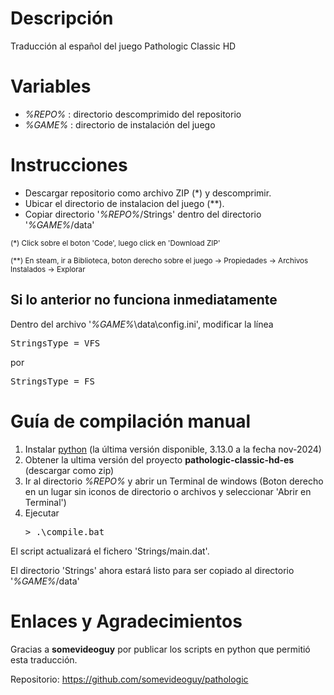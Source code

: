 # Descripción
Traducción al español del juego Pathologic Classic HD

# Variables
-  _%REPO%_ : directorio descomprimido del repositorio
-  _%GAME%_ : directorio de instalación del juego

# Instrucciones
- Descargar repositorio como archivo ZIP (*) y descomprimir.
- Ubicar el directorio de instalacion del juego (**).
- Copiar directorio '_%REPO%_/Strings' dentro del directorio '_%GAME%_/data'

<sub>(*) Click sobre el boton 'Code', luego click en 'Download ZIP'</sub>

<sub>(**) En steam, ir a Biblioteca, boton derecho sobre el juego -> Propiedades -> Archivos Instalados -> Explorar</sub>

## Si lo anterior no funciona inmediatamente
Dentro del archivo '_%GAME%_\data\config.ini', modificar la línea 

<pre>StringsType = VFS</pre>

por

<pre>StringsType = FS</pre>

# Guía de compilación manual
1. Instalar [python](https://www.python.org/downloads/) (la última versión disponible, 3.13.0 a la fecha nov-2024)
2. Obtener la ultima versión del proyecto **pathologic-classic-hd-es** (descargar como zip)
4. Ir al directorio _%REPO%_ y abrir un Terminal de windows (Boton derecho en un lugar sin iconos de directorio o archivos y seleccionar 'Abrir en Terminal')
5. Ejecutar <pre>> .\compile.bat </pre>

El script actualizará el fichero 'Strings/main.dat'.

El directorio 'Strings' ahora estará listo para ser copiado al directorio '_%GAME%_/data'

# Enlaces y Agradecimientos
Gracias a **somevideoguy** por publicar los scripts en python que permitió esta traducción.

Repositorio: https://github.com/somevideoguy/pathologic

